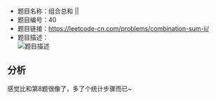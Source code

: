 - 题目名称：组合总和 ||  
- 题目编号：40  
- 题目链接：https://leetcode-cn.com/problems/combination-sum-ii/
- 题目描述：  
![题目描述](https://upload-images.jianshu.io/upload_images/5199060-8ecf8adf403817b2.png?imageMogr2/auto-orient/strip%7CimageView2/2/w/1240)

## 分析  
感觉比和第8题很像了，多了个统计步骤而已~
